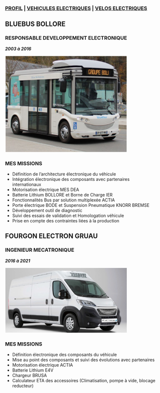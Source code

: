 ### [PROFIL](/index.md) | [VEHICULES ELECTRIQUES](/vu.md) | [VELOS ELECTRIQUES](/velo.md)

## BLUEBUS BOLLORE

### RESPONSABLE DEVELOPPEMENT ELECTRONIQUE
***2003 à 2016***

<img src="BBus.png" alt="drawing" width="400"/>

### MES MISSIONS
- Définition de l’architecture électronique du véhicule
- Intégration électronique des composants avec partenaires internationaux
- Motorisation électrique MES DEA
- Batterie Lithium BOLLORE et Borne de Charge IER
- Fonctionnalités Bus par solution multiplexée ACTIA
- Porte électrique BODE et Suspension Pneumatique KNORR BREMSE
- Développement outil de diagnostic
- Suivi des essais de validation et Homologation véhicule
- Prise en compte des contraintes liées à la production


## FOURGON ELECTRON GRUAU

### INGENIEUR MECATRONIQUE
***2016 à 2021***

<img src="electron.png" alt="drawing" width="400"/>

### MES MISSIONS
- Définition électronique des composants du véhicule
- Mise au point des composants et suivi des évolutions avec partenaires
- Motorisation électrique ACTIA
- Batterie Lithium E4V 
- Chargeur BRUSA
- Calculateur ETA des accessoires (Climatisation, pompe à vide, blocage reducteur)

